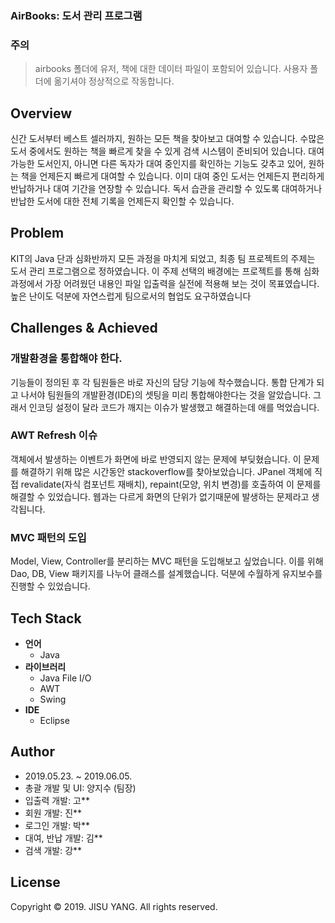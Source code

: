 ### AirBooks: 도서 관리 프로그램

### 주의
> airbooks 폴더에 유저, 책에 대한 데이터 파일이 포함되어 있습니다.
> 사용자 폴더에 옮기셔야 정상적으로 작동합니다.

## Overview
신간 도서부터 베스트 셀러까지, 원하는 모든 책을 찾아보고 대여할 수 있습니다. 
수많은 도서 중에서도 원하는 책을 빠르게 찾을 수 있게 검색 시스템이 준비되어 있습니다.
대여 가능한 도서인지, 아니면 다른 독자가 대여 중인지를 확인하는 기능도 갖추고 있어, 원하는 책을 언제든지 빠르게 대여할 수 있습니다.
이미 대여 중인 도서는 언제든지 편리하게 반납하거나 대여 기간을 연장할 수 있습니다.
독서 습관을 관리할 수 있도록 대여하거나 반납한 도서에 대한 전체 기록을 언제든지 확인할 수 있습니다.

## Problem
KIT의 Java 단과 심화반까지 모든 과정을 마치게 되었고, 최종 팀 프로젝트의 주제는 도서 관리 프로그램으로 정하였습니다.
이 주제 선택의 배경에는 프로젝트를 통해 심화 과정에서 가장 어려웠던 내용인 파일 입출력을 실전에 적용해 보는 것이 목표였습니다.
높은 난이도 덕분에 자연스럽게 팀으로서의 협업도 요구하였습니다

## Challenges & Achieved
### 개발환경을 통합해야 한다.
기능들이 정의된 후 각 팀원들은 바로 자신의 담당 기능에 착수했습니다.
통합 단계가 되고 나서야 팀원들의 개발환경(IDE)의 셋팅을 미리 통합해야한다는 것을 알았습니다.
그래서 인코딩 설정이 달라 코드가 깨지는 이슈가 발생했고 해결하는데 애를 먹었습니다.

### AWT Refresh 이슈
객체에서 발생하는 이벤트가 화면에 바로 반영되지 않는 문제에 부딪혔습니다.
이 문제를 해결하기 위해 많은 시간동안 stackoverflow를 찾아보았습니다.
JPanel 객체에 직접 revalidate(자식 컴포넌트 재배치), 
repaint(모양, 위치 변경)를 호출하여 이 문제를 해결할 수 있었습니다. 
웹과는 다르게 화면의 단위가 없기때문에 발생하는 문제라고 생각됩니다.

### MVC 패턴의 도입
Model, View, Controller를 분리하는 MVC 패턴을 도입해보고 싶었습니다.
이를 위해 Dao, DB, View 패키지를 나누어 클래스를 설계했습니다.
덕분에 수월하게 유지보수를 진행할 수 있었습니다.

## Tech Stack
- **언어**
    - Java
- **라이브러리**
    - Java File I/O
    - AWT
    - Swing
- **IDE**
    - Eclipse

## Author
- 2019.05.23. ~ 2019.06.05.
- 총괄 개발 및 UI: 양지수 (팀장)
- 입출력 개발: 고**
- 회원 개발: 진**
- 로그인 개발: 박**
- 대여, 반납 개발: 김**
- 검색 개발: 강**

## License
Copyright © 2019. JISU YANG. All rights reserved.


